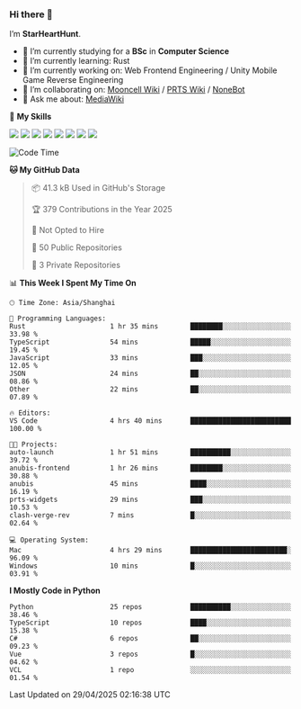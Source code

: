 ### Hi there 👋

I’m **StarHeartHunt**.

- 🏫 I’m currently studying for a **BSc** in **Computer Science**
- 🌱 I’m currently learning: Rust
- 🔭 I’m currently working on: Web Frontend Engineering / Unity Mobile Game Reverse Engineering
- 👯 I’m collaborating on: [Mooncell Wiki](https://fgo.wiki/) / [PRTS Wiki](http://prts.wiki/) / [NoneBot](https://github.com/nonebot)
- 💬 Ask me about: [MediaWiki](https://www.mediawiki.org)

🌟 **My Skills**

![](https://img.shields.io/badge/-Python-3e74a2?style=flat-square&logo=Python&logoColor=fff)
![](https://img.shields.io/badge/-Node.js-339933?style=flat-square&logo=node.js&logoColor=fff)
![](https://img.shields.io/badge/-Vue-4fc08d?style=flat-square&logo=vue.js&logoColor=fff)
![](https://img.shields.io/badge/-React-2d98ce?style=flat-square&logo=React&logoColor=fff)
![](https://img.shields.io/badge/-TypeScript-3178C6?style=flat-square&logo=TypeScript&logoColor=fff)
![](https://img.shields.io/badge/-Docker-2496ED?style=flat-square&logo=Docker&logoColor=fff)
![](https://img.shields.io/badge/-Linux-000000?style=flat-square&logo=Linux&logoColor=fff)
![](https://img.shields.io/badge/-Dotnet-512bd4?style=flat-square&logo=.net&logoColor=fff)

<!--START_SECTION:waka-->
![Code Time](http://img.shields.io/badge/Code%20Time-1%2C566%20hrs%2044%20mins-blue)

**🐱 My GitHub Data** 

> 📦 41.3 kB Used in GitHub's Storage 
 > 
> 🏆 379 Contributions in the Year 2025
 > 
> 🚫 Not Opted to Hire
 > 
> 📜 50 Public Repositories 
 > 
> 🔑 3 Private Repositories 
 > 
📊 **This Week I Spent My Time On** 

```text
🕑︎ Time Zone: Asia/Shanghai

💬 Programming Languages: 
Rust                     1 hr 35 mins        ████████░░░░░░░░░░░░░░░░░   33.98 % 
TypeScript               54 mins             █████░░░░░░░░░░░░░░░░░░░░   19.45 % 
JavaScript               33 mins             ███░░░░░░░░░░░░░░░░░░░░░░   12.05 % 
JSON                     24 mins             ██░░░░░░░░░░░░░░░░░░░░░░░   08.86 % 
Other                    22 mins             ██░░░░░░░░░░░░░░░░░░░░░░░   07.89 % 

🔥 Editors: 
VS Code                  4 hrs 40 mins       █████████████████████████   100.00 % 

🐱‍💻 Projects: 
auto-launch              1 hr 51 mins        ██████████░░░░░░░░░░░░░░░   39.72 % 
anubis-frontend          1 hr 26 mins        ████████░░░░░░░░░░░░░░░░░   30.88 % 
anubis                   45 mins             ████░░░░░░░░░░░░░░░░░░░░░   16.19 % 
prts-widgets             29 mins             ███░░░░░░░░░░░░░░░░░░░░░░   10.53 % 
clash-verge-rev          7 mins              █░░░░░░░░░░░░░░░░░░░░░░░░   02.64 % 

💻 Operating System: 
Mac                      4 hrs 29 mins       ████████████████████████░   96.09 % 
Windows                  10 mins             █░░░░░░░░░░░░░░░░░░░░░░░░   03.91 % 
```

**I Mostly Code in Python** 

```text
Python                   25 repos            ██████████░░░░░░░░░░░░░░░   38.46 % 
TypeScript               10 repos            ████░░░░░░░░░░░░░░░░░░░░░   15.38 % 
C#                       6 repos             ██░░░░░░░░░░░░░░░░░░░░░░░   09.23 % 
Vue                      3 repos             █░░░░░░░░░░░░░░░░░░░░░░░░   04.62 % 
VCL                      1 repo              ░░░░░░░░░░░░░░░░░░░░░░░░░   01.54 % 
```




 Last Updated on 29/04/2025 02:16:38 UTC
<!--END_SECTION:waka-->
